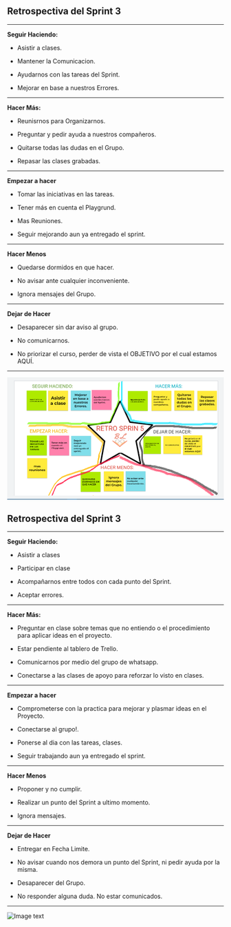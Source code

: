 ## Retrospectiva del Sprint 3
***
**Seguir Haciendo:**
- Asistir a clases.

- Mantener la Comunicacion.

- Ayudarnos con las tareas del Sprint.

- Mejorar en base a nuestros Errores.
***
**Hacer Más:**
- Reunisrnos para Organizarnos.

- Preguntar y pedir ayuda a nuestros compañeros.

- Quitarse todas las dudas en el Grupo.

- Repasar las clases grabadas.

***
**Empezar a hacer**
- Tomar las iniciativas en las tareas.

- Tener más en cuenta el Playgrund.

- Mas Reuniones.

- Seguir mejorando aun ya entregado el sprint.

***
**Hacer Menos**
- Quedarse dormidos en que hacer.

- No avisar ante cualquier inconveniente.

- Ignora mensajes del Grupo.

***
**Dejar de Hacer**
- Desaparecer sin dar aviso al grupo.

- No comunicarnos.

- No priorizar el curso, perder de vista el OBJETIVO por el cual estamos AQUÍ.

***
![Image text](/wireframes/Retro_Sprint_5.png)







<!-- Retro del Sprint 3 -->
## Retrospectiva del Sprint 3
***
**Seguir Haciendo:**
- Asistir a clases

- Participar en clase

- Acompañarnos entre todos con cada punto del Sprint.

- Aceptar errores.
***
**Hacer Más:**
- Preguntar en clase sobre temas que no entiendo o el procedimiento para aplicar ideas en el proyecto.

- Estar pendiente al tablero de Trello.

- Comunicarnos por medio del grupo de whatsapp.

- Conectarse a las clases de apoyo para reforzar lo visto en clases.

***
**Empezar a hacer**
- Comprometerse con la practica para mejorar y plasmar ideas en el Proyecto.

- Conectarse al grupo!.

- Ponerse al dia con las tareas, clases.

- Seguir trabajando aun ya entregado el sprint.

***
**Hacer Menos**
- Proponer y no cumplir.

- Realizar un punto del Sprint a ultimo momento.

- Ignora mensajes.

***
**Dejar de Hacer**
- Entregar en Fecha Limite.

- No avisar cuando nos demora un punto del Sprint, ni pedir ayuda por la misma.

- Desaparecer del Grupo.

- No responder alguna duda. No estar comunicados.

***
![Image text](/wireframes/retro-2.jpeg)